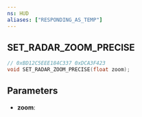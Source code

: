 ```yaml
---
ns: HUD
aliases: ["RESPONDING_AS_TEMP"]
---
```

## SET_RADAR_ZOOM_PRECISE

```c
// 0xBD12C5EEE184C337 0xDCA3F423
void SET_RADAR_ZOOM_PRECISE(float zoom);
```

## Parameters
* **zoom**: 


